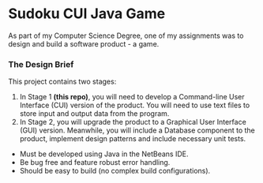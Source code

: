 # Sudoku CUI Java Game
As part of my Computer Science Degree, one of my assignments was to design and build a software product - a game. 

### The Design Brief
This project contains two stages:
1. In Stage 1 **(this repo)**, you will need to develop a Command-line User Interface (CUI) version of the
product. You will need to use text files to store input and output data from the program.
2. In Stage 2, you will upgrade the product to a Graphical User Interface (GUI) version. Meanwhile, you will include a Database component to the product, implement design patterns and include necessary unit tests.

* Must be developed using Java in the NetBeans IDE.
* Be bug free and feature robust error handling.
* Should be easy to build (no complex build configurations).
